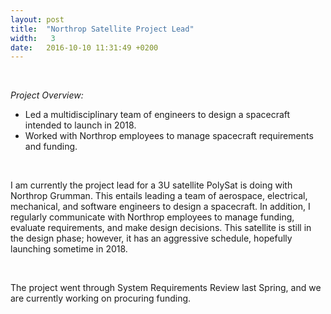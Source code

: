 ```yaml
---
layout: post
title:  "Northrop Satellite Project Lead"
width:   3
date:   2016-10-10 11:31:49 +0200
---
```


<br>

*Project Overview:*

- Led a multidisciplinary team of engineers to design a spacecraft intended to launch in 2018.
- Worked with Northrop employees to manage spacecraft requirements and funding.

<br>

I am currently the project lead for a 3U satellite PolySat is doing with Northrop Grumman. This entails leading a team of aerospace, electrical, mechanical, and software engineers to design a spacecraft. In addition, I regularly communicate with Northrop employees to manage funding, evaluate requirements, and make design decisions. This satellite is still in the design phase; however, it has an aggressive schedule, hopefully launching sometime in 2018.

<br>

The project went through System Requirements Review last Spring, and we are currently working on procuring funding.